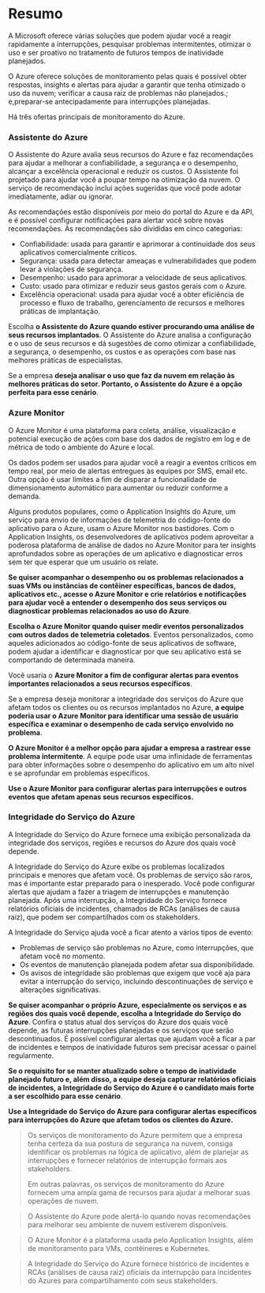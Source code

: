 # Resumo

A Microsoft oferece várias soluções que podem ajudar você a reagir rapidamente a interrupções, pesquisar problemas intermitentes, otimizar o uso e ser proativo no tratamento de futuros tempos de inatividade planejados.

O Azure oferece soluções de monitoramento pelas quais é possível obter respostas, insights e alertas para ajudar a garantir que tenha otimizado o uso da nuvem; verificar a causa raiz de problemas não planejados.; e,preparar-se antecipadamente para interrupções planejadas.

Há três ofertas principais de monitoramento do Azure.

### Assistente do Azure

O Assistente do Azure avalia seus recursos do Azure e faz recomendações para ajudar a melhorar a confiabilidade, a segurança e o desempenho, alcançar a excelência operacional e reduzir os custos. O Assistente foi projetado para ajudar você a poupar tempo na otimização da nuvem. O serviço de recomendação inclui ações sugeridas que você pode adotar imediatamente, adiar ou ignorar.

As recomendações estão disponíveis por meio do portal do Azure e da API, e é possível configurar notificações para alertar você sobre novas recomendações. As recomendações são divididas em cinco categorias:

- Confiabilidade: usada para garantir e aprimorar a continuidade dos seus aplicativos comercialmente críticos.
- Segurança: usada para detectar ameaças e vulnerabilidades que podem levar a violações de segurança.
- Desempenho: usado para aprimorar a velocidade de seus aplicativos.
- Custo: usado para otimizar e reduzir seus gastos gerais com o Azure.
- Excelência operacional: usada para ajudar você a obter eficiência de processo e fluxo de trabalho, gerenciamento de recursos e melhores práticas de implantação.

Escolha **o Assistente do Azure quando estiver procurando uma análise de seus recursos implantados**. O Assistente do Azure analisa a configuração e o uso de seus recursos e dá sugestões de como otimizar a confiabilidade, a segurança, o desempenho, os custos e as operações com base nas melhores práticas de especialistas.

Se a empresa **deseja analisar o uso que faz da nuvem em relação às melhores práticas do setor. Portanto, o Assistente do Azure é a opção perfeita para esse cenário**.

### Azure Monitor

O Azure Monitor é uma plataforma para coleta, análise, visualização e potencial execução de ações com base dos dados de registro em log e de métrica de todo o ambiente do Azure e local.

Os dados podem ser usados para ajudar você a reagir a eventos críticos em tempo real, por meio de alertas entregues às equipes por SMS, email etc. Outra opção é usar limites a fim de disparar a funcionalidade de dimensionamento automático para aumentar ou reduzir conforme a demanda.

Alguns produtos populares, como o Application Insights do Azure, um serviço para envio de informações de telemetria do código-fonte do aplicativo para o Azure, usam o Azure Monitor nos bastidores. Com o Application Insights, os desenvolvedores de aplicativos podem aproveitar a poderosa plataforma de análise de dados no Azure Monitor para ter insights aprofundados sobre as operações de um aplicativo e diagnosticar erros sem ter que esperar que um usuário os relate.

**Se quiser acompanhar o desempenho ou os problemas relacionados a suas VMs ou instâncias de contêiner específicas, bancos de dados, aplicativos etc., acesse o Azure Monitor e crie relatórios e notificações para ajudar você a entender o desempenho dos seus serviços ou diagnosticar problemas relacionados ao uso do Azure**.

**Escolha o Azure Monitor quando quiser medir eventos personalizados com outros dados de telemetria coletados**. Eventos personalizados, como aqueles adicionados ao código-fonte de seus aplicativos de software, podem ajudar a identificar e diagnosticar por que seu aplicativo está se comportando de determinada maneira.

Você usaria o **Azure Monitor a fim de configurar alertas para eventos importantes relacionados a seus recursos específicos**.

Se a empresa deseja monitorar a integridade dos serviços do Azure que afetam todos os clientes ou os recursos implantados no Azure, **a equipe poderia usar o Azure Monitor para identificar uma sessão de usuário específica e examinar o desempenho de cada serviço envolvido no problema**.

**O Azure Monitor é a melhor opção para ajudar a empresa a rastrear esse problema intermitente**. A equipe pode usar uma infinidade de ferramentas para obter informações sobre o desempenho do aplicativo em um alto nível e se aprofundar em problemas específicos.

**Use o Azure Monitor para configurar alertas para interrupções e outros eventos que afetam apenas seus recursos específicos.**

### Integridade do Serviço do Azure

A Integridade do Serviço do Azure fornece uma exibição personalizada da integridade dos serviços, regiões e recursos do Azure dos quais você depende.

A Integridade do Serviço do Azure exibe os problemas localizados principais e menores que afetam você. Os problemas de serviço são raros, mas é importante estar preparado para o inesperado. Você pode configurar alertas que ajudam a fazer a triagem de interrupções e manutenção planejada. Após uma interrupção, a Integridade do Serviço fornece relatórios oficiais de incidentes, chamados de RCAs (análises de causa raiz), que podem ser compartilhados com os stakeholders.

A Integridade do Serviço ajuda você a ficar atento a vários tipos de evento:

- Problemas de serviço são problemas no Azure, como interrupções, que afetam você no momento.
- Os eventos de manutenção planejada podem afetar sua disponibilidade.
- Os avisos de integridade são problemas que exigem que você aja para evitar a interrupção do serviço, incluindo descontinuações de serviço e alterações significativas.

**Se quiser acompanhar o próprio Azure, especialmente os serviços e as regiões dos quais você depende, escolha a Integridade do Serviço do Azure**. Confira o status atual dos serviços do Azure dos quais você depende, as futuras interrupções planejadas e os serviços que serão descontinuados. É possível configurar alertas que ajudam você a ficar a par de incidentes e tempos de inatividade futuros sem precisar acessar o painel regularmente.

**Se o requisito for se manter atualizado sobre o tempo de inatividade planejado futuro e, além disso, a equipe deseja capturar relatórios oficiais de incidentes, a Integridade do Serviço do Azure é o candidato mais forte a ser escolhido para esse cenário**.

**Use a Integridade do Serviço do Azure para configurar alertas específicos para interrupções do Azure que afetam todos os clientes do Azure.**

> Os serviços de monitoramento do Azure permitem que a empresa tenha certeza da sua postura de segurança na nuvem, consiga identificar os problemas na lógica de aplicativo, além de planejar as interrupções e fornecer relatórios de interrupção formais aos stakeholders.
>
> Em outras palavras, os serviços de monitoramento do Azure fornecem uma ampla gama de recursos para ajudar a melhorar suas operações de nuvem.

> O Assistente do Azure pode alertá-lo quando novas recomendações para melhorar seu ambiente de nuvem estiverem disponíveis.

> O Azure Monitor é a plataforma usada pelo Application Insights, além de monitoramento para VMs, contêineres e Kubernetes.

> A Integridade do Serviço do Azure fornece histórico de incidentes e RCAs (análises de causa raiz) oficiais da interrupção para incidentes do Azures para compartilhamento com seus stakeholders.
